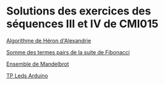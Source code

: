 # Solutions des exercices des séquences III et IV de CMI015

[Algorithme de Héron d'Alexandrie](https://github.com/fbuloup/CMI015/blob/master/HeronAlgorithm.ipynb)

[Somme des termes pairs de la suite de Fibonacci](https://github.com/fbuloup/CMI015/blob/master/Fibonacci.ipynb)

[Ensemble de Mandelbrot](https://github.com/fbuloup/CMI015/blob/master/MandelbrotSet.ipynb)

[TP Leds Arduino](https://github.com/fbuloup/CMI015/blob/master/Arduino.ipynb)
